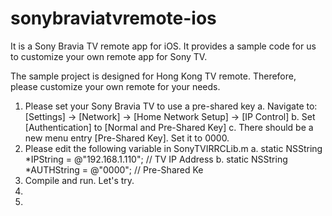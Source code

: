 # sonybraviatvremote-ios
It is a Sony Bravia TV remote app for iOS. It provides a sample code for us to customize your own remote app for Sony TV.

The sample project is designed for Hong Kong TV remote. Therefore, please customize your own remote for your needs.

1. Please set your Sony Bravia TV to use a pre-shared key
   a. Navigate to: [Settings] → [Network] → [Home Network Setup] → [IP Control]
   b. Set [Authentication] to [Normal and Pre-Shared Key]
   c. There should be a new menu entry [Pre-Shared Key]. Set it to 0000.
2. Please edit the following variable in SonyTVIRRCLib.m
   a. static NSString *IPString = @"192.168.1.110"; // TV IP Address
   b. static NSString *AUTHString = @"0000"; // Pre-Shared Ke
3. Compile and run. Let's try.
4.
5.
